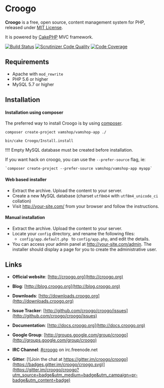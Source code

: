 # Croogo

**Croogo** is a free, open source, content management system for PHP, released under [MIT License](http://github.com/croogo/croogo/blob/master/LICENSE.txt).

It is powered by [CakePHP](http://cakephp.org) MVC framework.

[![Build Status](https://travis-ci.org/croogo/croogo.svg?branch=master)](https://travis-ci.org/croogo/croogo)
[![Scrutinizer Code Quality](https://scrutinizer-ci.com/g/croogo/croogo/badges/quality-score.png?b=master)](https://scrutinizer-ci.com/g/croogo/croogo/?branch=master)
[![Code Coverage](https://scrutinizer-ci.com/g/croogo/croogo/badges/coverage.png?b=master)](https://scrutinizer-ci.com/g/croogo/croogo/?branch=master)

## Requirements
  * Apache with `mod_rewrite`
  * PHP 5.6 or higher
  * MySQL 5.7 or higher

## Installation

#### Installation using composer

The preferred way to install Croogo is by using [composer](http://getcomposer.org).

    composer create-project vamshop/vamshop-app ./
    
    bin/cake Croogo/Install.install

!!!! Empty MySQL database must be created before installation.

If you want hack on croogo, you can use the `--prefer-source` flag, ie:

    `composer create-project --prefer-source vamshop/vamshop-app myapp`

#### Web based installer

  * Extract the archive. Upload the content to your server.
  * Create a new MySQL database (charset `utf8mb4` with `utf8m4_unicode_ci` collation)
  * Visit http://your-site.com/ from your browser and follow the instructions.

#### Manual installation

  * Extract the archive. Upload the content to your server.
  * Locate your `config` directory, and rename the following files:
    * `config/app.default.php ` to `config/app.php`, and edit the details.
  * You can access your admin panel at http://your-site.com/admin. The installer
    should display a page for you to create the administrative user.

## Links

  * **Official website**: [http://croogo.org](http://croogo.org)
  * **Blog**: [http://blog.croogo.org](http://blog.croogo.org)
  * **Downloads**: [http://downloads.croogo.org](http://downloads.croogo.org)
  * **Issue Tracker**: [http://github.com/croogo/croogo/issues](http://github.com/croogo/croogo/issues)
  * **Documentation**: [http://docs.croogo.org](http://docs.croogo.org)
  * **Google Group**: [http://groups.google.com/group/croogo](http://groups.google.com/group/croogo)
  * **IRC Channel**: [#croogo](irc://irc.freenode.net/croogo) on irc.freenode.net

  * **Gitter**: [![Join the chat at https://gitter.im/croogo/croogo](https://badges.gitter.im/croogo/croogo.svg)](https://gitter.im/croogo/croogo?utm_source=badge&utm_medium=badge&utm_campaign=pr-badge&utm_content=badge)
